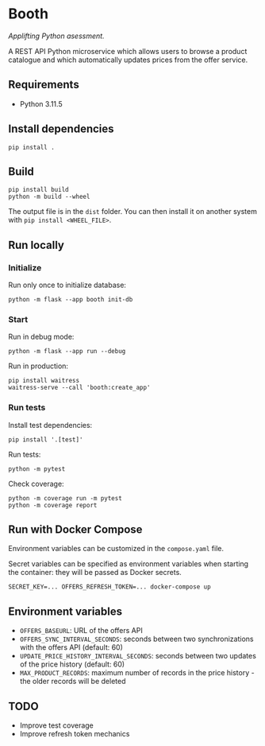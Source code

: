 # Booth

_Applifting Python asessment._

A REST API Python microservice which allows users to browse a product catalogue and which automatically updates prices from the offer service.

## Requirements

- Python 3.11.5

## Install dependencies

```
pip install .
```

## Build

```
pip install build
python -m build --wheel
```

The output file is in the `dist` folder. You can then install it on another system with `pip install <WHEEL_FILE>`.

## Run locally

### Initialize

Run only once to initialize database:

```
python -m flask --app booth init-db
```

### Start

Run in debug mode:

```
python -m flask --app run --debug
```

Run in production:

```
pip install waitress
waitress-serve --call 'booth:create_app'
```

### Run tests

Install test dependencies:

```
pip install '.[test]'
```

Run tests:

```
python -m pytest
```

Check coverage:

```
python -m coverage run -m pytest
python -m coverage report
```

## Run with Docker Compose

Environment variables can be customized in the `compose.yaml` file.

Secret variables can be specified as environment variables when starting the container: they will be passed as Docker secrets.

```
SECRET_KEY=... OFFERS_REFRESH_TOKEN=... docker-compose up
```

## Environment variables

- `OFFERS_BASEURL`: URL of the offers API
- `OFFERS_SYNC_INTERVAL_SECONDS`: seconds between two synchronizations with the offers API (default: 60)
- `UPDATE_PRICE_HISTORY_INTERVAL_SECONDS`: seconds between two updates of the price history (default: 60)
- `MAX_PRODUCT_RECORDS`: maximum number of records in the price history - the older records will be deleted

## TODO

- Improve test coverage
- Improve refresh token mechanics
